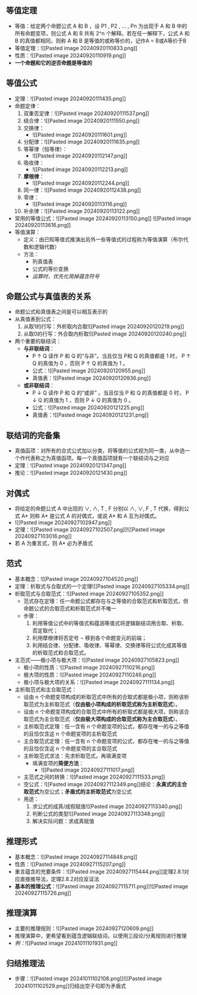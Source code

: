 ## 等值定理

- 等值：给定两个命题公式 A 和 B ，设 P1 , P2 , … , Pn 为出现于 A 和 B 中的所有命题变项，则公式 A 和 B 共有 2^n 个解释。若在任一解释下，公式 A 和 B 的真值都相同，则称 A 和 B 是等值的或称等价的，记作A = B或A等价于B
- 等值定理：![[Pasted image 20240920110833.png]]
- 性质：![[Pasted image 20240920110919.png]]
- **一个命题和它的逆否命题是等值的**
## 等值公式

- 定理：![[Pasted image 20240920111435.png]]
- 命题定律：
	1. 双重否定律：![[Pasted image 20240920111537.png]]
	2. 结合律：![[Pasted image 20240920111550.png]]
	3. 交换律：
		- ![[Pasted image 20240920111601.png]]
	4. 分配律：![[Pasted image 20240920111635.png]]
	5. 等幂律（恒等律）：
		- ![[Pasted image 20240920112147.png]]
	6. 吸收律：
		- ![[Pasted image 20240920112213.png]]
	7. **摩根律**：
		- ![[Pasted image 20240920112244.png]]
	8. 同一律：![[Pasted image 20240920112438.png]]
	9. 零律：
		- ![[Pasted image 20240920113116.png]]
	10. 补余律：![[Pasted image 20240920113122.png]]
- 常用的等值公式：![[Pasted image 20240920113150.png]] ![[Pasted image 20240920113616.png]]
- 等值演算：
	- 定义：由已知等值式推演出另外一些等值式的过程称为等值演算（布尔代数和逻辑代数）
	- 方法：
		- 列真值表
		- 公式的等价变换
		- *运算时，优先化简掉蕴含符号*
## 命题公式与真值表的关系

- 命题公式和真值表之间是可以相互表示的
- 从真值表到公式：
	1.  从取1的行写：外析取内合取![[Pasted image 20240920120219.png]]
	2. 从取0的行写：外合取内析取![[Pasted image 20240920120240.png]]
- 两个重要的联结词：
	- **与非联结词**：
		- P ↑ Q 读作 P 和 Q 的“与非”。当且仅当 P和 Q 的真值都是 1 时， P ↑ Q 的真值为 0 ，否则 P ↑ Q 的真值为 1 。
		- 公式：![[Pasted image 20240920120955.png]]
		- 真值表：![[Pasted image 20240920120936.png]]
	- **或非联结词**：
		- P ↓ Q 读作 P 和 Q 的“或非” 。当且仅当 P 和 Q 的真值都是 0 时， P ↓ Q 的真值为 1 ，否则 P ↓ Q 的真值为 0 。
		- 公式：![[Pasted image 20240920121225.png]]
		- 真值表：![[Pasted image 20240920121231.png]]
## 联结词的完备集

- 真值函项：对所有的合式公式加以分类，将等值的公式视为同一类，从中选一个作代表称之为真值函项。每一个真值函项就有一个联结词与之对应
- 定理：![[Pasted image 20240920121347.png]]
- 推论：![[Pasted image 20240920121430.png]]
## 对偶式

- 将给定的命题公式 A 中出现的 ∨, ∧, T , F 分别以 ∧, ∨, F , T 代换，得到公式 A* 则称 A* 是公式 A 的对偶式，或说 A* 和 A 互为对偶式。
- ![[Pasted image 20240927102947.png]]
- 定理：![[Pasted image 20240927102507.png]]![[Pasted image 20240927103016.png]]
- 若 A 为重言式，则 A* 必为矛盾式
## 范式

- 基本概念：![[Pasted image 20240927104520.png]]
- 定理：析取式与合取式的一个定理![[Pasted image 20240927105334.png]]
- 析取范式与合取范式：![[Pasted image 20240927105352.png]]
	- 范式存在定理：任一命题公式都存在与之等值的合取范式和析取范式，但命题公式的合取范式和析取范式并不唯一
	- 步骤：
		1. 利用等值公式中的等值式和蕴涵等值式将逻辑联结词用合取、析取、否定取代；
		2. 利用摩根律将否定号 ¬ 移到各个命题变元的前端；
		3. 利用结合律、分配律、吸收律、等幂律、交换律等将公式化成其等值的析取范式和合取范式。
- 主范式——极小项与极大项：![[Pasted image 20240927105823.png]]
	- 极小项的性质：![[Pasted image 20240927110216.png]]
	- 极大项的性质：![[Pasted image 20240927110246.png]]
	- 极小项与极大项的关系：![[Pasted image 20240927111134.png]]
- 主析取范式和主合取范式：
	- 设由 n 个命题变项构成的析取范式中所有的合取式都是极小项，则称该析取范式为主析取范式（**仅由极小项构成的析取范式称为主析取范式**）。
	- 设由 n 个命题变项构成的合取范式中所有的析取式都是极大项，则称该合取范式为主合取范式（**仅由极大项构成的合取范式称为主合取范式**）。
	- 主析取范式定理：任一含有 n 个命题变项的公式，都存在唯一的与之等值的且恰仅含这 n 个命题变项的主析取范式
	- 主合取范式定理：任一含有 n 个命题变项的公式，都存在唯一的与之等值的且恰仅含这 n 个命题变项的主合取范式
	- 主析取范式求法：先求析取范式，再填满变项
		- 填满变项的**简便方法**：
	    	- ![[Pasted image 20240927111017.png]]
	- 主范式之间的转换：![[Pasted image 20240927111533.png]]
	- 空公式：![[Pasted image 20240927112349.png]]结论：**永真式的主合取范式**为空公式；**矛盾式的主析取范式**为空公式
	- 用途：
		1. 求公式的成真/成假赋值![[Pasted image 20240927113340.png]]
		2. 判断公式的类型![[Pasted image 20240927113348.png]]
		3. 解决实际问题：求成真赋值
## 推理形式

- 基本概念：![[Pasted image 20240927114848.png]]
- 性质：![[Pasted image 20240927115207.png]]
- 重言蕴含的充要条件：![[Pasted image 20240927115444.png]]定理2.8.1对应直接推导法，定理2.8.2对应反证法
- **基本的推理公式**：![[Pasted image 20240927115711.png]]![[Pasted image 20240927115726.png]]
## 推理演算

- 主要的推理规则：![[Pasted image 20240927120609.png]]
- 推理演算中，更希望看到蕴含逻辑联结词，以使用三段论/分离规则进行推理
- *例：*![[Pasted image 20241011101931.png]]
## 归结推理法

- 步骤：![[Pasted image 20241011102108.png]]![[Pasted image 20241011102529.png]]归结出空子句即为矛盾式